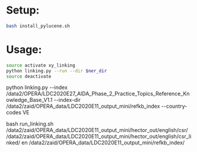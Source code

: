 # Setup:

```bash
bash install_pylucene.sh
```


# Usage:

```bash
source activate xy_linking
python linking.py --run --dir $ner_dir
source deactivate
```
python linking.py --index /data2/OPERA/LDC2020E27_AIDA_Phase_2_Practice_Topics_Reference_Knowledge_Base_V1.1 --index-dir /data2/zaid/OPERA_data/LDC2020E11_output_mini/refkb_index --country-codes VE

bash run_linking.sh /data2/zaid/OPERA_data/LDC2020E11_output_mini/hector_out/english/csr/ /data2/zaid/OPERA_data/LDC2020E11_output_mini/hector_out/english/csr_linked/ en /data2/zaid/OPERA_data/LDC2020E11_output_mini/refkb_index/
```
